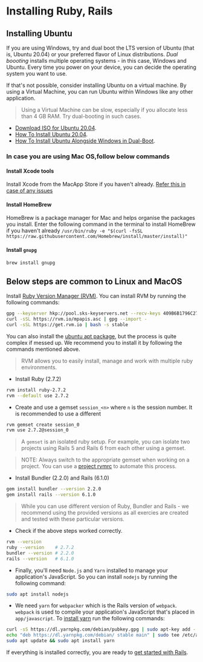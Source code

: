 # Installing Ruby, Rails

## Installing Ubuntu

If you are using Windows, try and dual boot the LTS version of Ubuntu
(that is, Ubuntu 20.04) or your preferred flavor of Linux distributions. 
_Dual boooting_ installs multiple operating systems - in this case,
Windows and Ubuntu. Every time you power on your device, you can decide
the operating system you want to use.

If that's not possible, consider installing Ubuntu on a virtual machine.
By using a Virtual Machine, you can run Ubuntu within Windows like any
other application.

> Using a Virtual Machine can be slow, especially if you allocate less
> than 4 GB RAM. Try dual-booting in such cases.

- [Download ISO for Ubuntu 20.04](http://www.releases.ubuntu.com/20.04/).
- [How To Install Ubuntu 20.04](https://itsfoss.com/install-linux).
- [How To Install Ubuntu Alongside Windows in Dual-Boot](https://www.tecmint.com/install-ubuntu-alongside-with-windows-dual-boot/).

### In case you are using Mac OS,follow below commands
#### Install Xcode tools

Install Xcode from the MacApp Store if you haven't already.
[Refer this in case of any issues](https://stackoverflow.com/questions/9329243/xcode-install-command-line-tools)
#### Install HomeBrew
HomeBrew is a package manager for Mac and helps organise the packages you install.
Enter the following command in the terminal to install HomeBrew if you haven't already
`/usr/bin/ruby -e "$(curl -fsSL https://raw.githubusercontent.com/Homebrew/install/master/install)"`
#### Install `gnupg`
```bash
brew install gnupg
```

## Below steps are common to Linux and MacOS
Install [Ruby Version Manager (RVM)](http://rvm.io/rvm/install).
You can install RVM by running the following commands:
```bash
gpg --keyserver hkp://pool.sks-keyservers.net --recv-keys 409B6B1796C275462A1703113804BB82D39DC0E3 7D2BAF1CF37B13E2069D6956105BD0E739499BDB
curl -sSL https://rvm.io/mpapis.asc | gpg --import -
curl -sSL https://get.rvm.io | bash -s stable
```
You can also install the [ubuntu apt package](https://github.com/rvm/ubuntu_rvm), but the process is quite complex if messed up. We recommend you to install it by following the commands mentioned above.

> RVM allows you to easily install, manage and work with multiple ruby
> environments.

- Install Ruby (2.7.2)

```bash
rvm install ruby-2.7.2
rvm --default use 2.7.2
```

- Create and use a gemset `session_<n>` where `n` is the session number.
  It is recommended to use a different 

```bash
rvm gemset create session_0
rvm use 2.7.2@session_0
```

> A `gemset` is an isolated ruby setup. For example, you can isolate two
> projects using Rails 5 and Rails 6 from each other using a gemset.

> NOTE: Always switch to the appropriate gemset when working on a
> project. You can use a [project rvmrc](https://rvm.io/workflow/rvmrc)
> to automate this process.

- Install Bundler (2.2.0) and Rails (6.1.0)

```bash
gem install bundler --version 2.2.0
gem install rails --version 6.1.0
```

> While you can use different version of Ruby, Bundler and Rails - we
> recommend using the provided versions as all exercies are created and
> tested with these particular versions.

- Check if the above steps worked correctly.

```bash
rvm --version
ruby --version    # 2.7.2
bundler --version # 2.2.0
rails --version   # 6.1.0
```
* Finally, you'll need `Node.js` and `Yarn` installed to manage your application's JavaScript. So you can install `nodejs` by running the following command:
```bash
sudo apt install nodejs
```
* We need `yarn` for `webpacker` which is the Rails version of `webpack`. `webpack` is used to compile your application's JavaScript that's placed in `app/javascript`. To [install yarn](https://classic.yarnpkg.com/en/docs/install/#debian-stable) run the following commands:
```bash
curl -sS https://dl.yarnpkg.com/debian/pubkey.gpg | sudo apt-key add -
echo "deb https://dl.yarnpkg.com/debian/ stable main" | sudo tee /etc/apt/sources.list.d/yarn.list
sudo apt update && sudo apt install yarn
```
If everything is installed correctly, you are ready to [get started with
Rails](/session_1/README.md).
